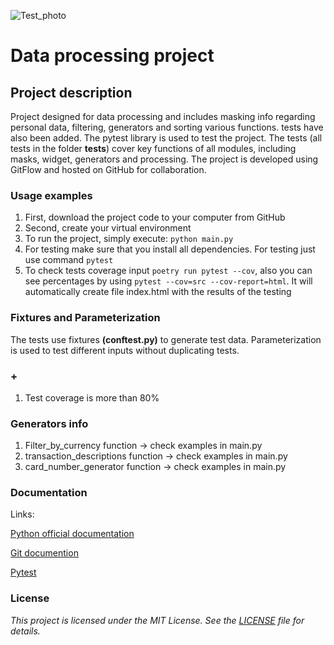 ![Test_photo](https://toppsta.com/media/thumbnails/large/7%20Easy%20Programming%20Languages%20for%20Kids.webp)
# Data processing project
## Project description 
Project designed for data processing and 
includes masking info regarding personal data,
filtering, generators and sorting various functions. 
tests have also been added. 
The pytest library is used to test the project. 
The tests (all tests in the folder **tests**) cover key functions of all modules, including masks, widget, generators and processing.
The project is 
developed using GitFlow and hosted on GitHub 
for collaboration. 
### Usage examples
1. First, download the project code to your computer from GitHub
2. Second, create your virtual environment
3. To run the project, simply execute: 
```python main.py```
4. For testing make sure that you install all dependencies. 
For testing just use command ```pytest```
5. To check tests coverage input ```poetry run pytest --cov```, also you can see percentages by using ```pytest --cov=src --cov-report=html```. It will automatically create file index.html with the results of the testing

### Fixtures and Parameterization
The tests use fixtures **(conftest.py)** to generate test data.
Parameterization is used to test different inputs without duplicating tests.

### +

1. Test coverage is more than 80%

### Generators info
1. Filter_by_currency function -> check examples in main.py
2. transaction_descriptions function -> check examples in main.py
3. card_number_generator function
 -> check examples in main.py


### Documentation
Links:

[Python official documentation](https://docs.python.org/3/)

[Git documention](https://git-scm.com/doc)

[Pytest](https://docs.pytest.org/en/stable/contents.html)




### License

*This project is licensed under the MIT License. See the [LICENSE](https://opensource.org/licenses/MIT) file for details.*